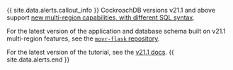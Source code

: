 {{ site.data.alerts.callout_info }}
CockroachDB versions v21.1 and above support [new multi-region capabilities, with different SQL syntax](https://www.cockroachlabs.com/docs/v21.1/multiregion-overview.html).

For the latest version of the application and database schema built on v21.1 multi-region features, see the [`movr-flask` repository](https://github.com/cockroachlabs/movr-flask).

For the latest version of the tutorial, see the [v21.1 docs](https://www.cockroachlabs.com/docs/v21.1/multi-region-overview.html).
{{ site.data.alerts.end }}